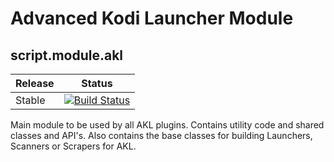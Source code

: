 # Advanced Kodi Launcher Module
## script.module.akl

| Release | Status |
|----|----|
| Stable | [![Build Status](https://dev.azure.com/jnpro/AKL/_apis/build/status/script.module.akl?branchName=main)](https://dev.azure.com/jnpro/AKL/_build/latest?definitionId=4&branchName=main)|

Main module to be used by all AKL plugins. Contains utility code and shared classes and API's. Also contains the base classes for building Launchers, Scanners or Scrapers for AKL.